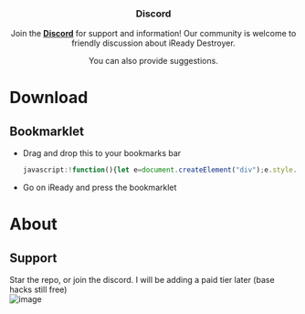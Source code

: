 <div align="center">
  
  ### Discord

  Join the **[Discord]([https://discord.gg/pujbPqMyPF](https://discord.gg/8EQ4awF6RB))** for support and information! Our community is welcome to friendly discussion about iReady Destroyer.

  You can also provide suggestions.
</div>

# Download 
## Bookmarklet 

* Drag and drop this to your bookmarks bar

  ```js
  javascript:!function(){let e=document.createElement("div");e.style.cssText="width:300px; left: 1px; top: 1px; background-color: #282828; color: white; outline:white solid 1px; position:absolute; z-index: 99999;",e.innerHTML='\n        <h1 style="font-size: 32px;">iReady Destroyer</h1>\n        <br>\n        <h2 style="font-size: 25px; font-style: normal !important; color: white !important;">Lesson Skipper</h2>\n        <button id="skip">Skip current lesson</button>\n        <br>\n        <hr>This tool was created by <a href="https://github.com/ilytobias/iReady-Destroyer">ilytobias</a>. <br>\n        <br>\n    ',document.body.appendChild(e),document.getElementById("skip").addEventListener("click",(()=>{let e=prompt("score?");Object.values(document.querySelector("#main-section"))[0].return.return.memoizedProps.store.dispatch({type:"features/lesson/COMPLETE_LESSON_COMPONENT",payload:{componentStatusId:html5Iframe.src.split("=")[1].split("&")[0],instructionLessonOutcome:{score:e}}})}));let t,o,n=!1;e.addEventListener("mousedown",(s=>{n=!0,t=s.clientX-e.offsetLeft,o=s.clientY-e.offsetTop})),document.addEventListener("mousemove",(s=>{n&&(e.style.left=s.clientX-t+"px",e.style.top=s.clientY-o+"px")})),document.addEventListener("mouseup",(()=>{n=!1}))}();
  ```
* Go on iReady and press the bookmarklet

# About

## Support
Star the repo, or join the discord. I will be adding a paid tier later (base hacks still free)
<br>
![image](https://github.com/ilytobias/Khan-Destroyer/assets/165577429/673061fc-c131-423b-a81b-daf862b96493)

